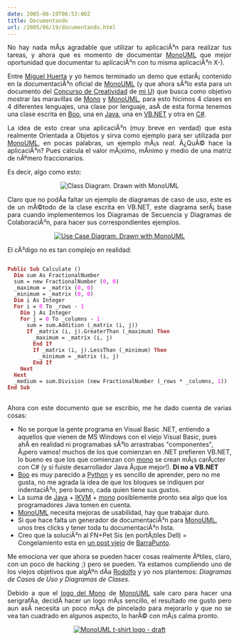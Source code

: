 ```yaml
---
date: 2005-06-19T06:53:00Z
title: Documentando
url: /2005/06/19/documentando.html
---
```


<div style="clear:both;"></div>
<p align="justify">No hay nada mÃ¡s agradable que utilizar tu aplicaciÃ³n para realizar tus tareas, y ahora que es momento de documentar <a href="http://www.monouml.org">MonoUML</a> que mejor oportunidad que documentar tu aplicaciÃ³n con tu misma aplicaciÃ³n X-).</p>
<p align="justify">Entre <a href="http://hgmiguel.blogspot.com/">Miguel Huerta</a> y yo hemos terminado un demo que estarÃ¡ contenido en la documentaciÃ³n oficial de <a href="http://www.monouml.org">MonoUML</a> (y que ahora sÃ³lo esta para un documento del <a href="http://www.itver.edu.mx/eventos/academicos/creatividad/" title="Porqueria de Webmasters, no actualizan la informaci&oacute;n del Concurso">Concurso de Creatividad</a> de <a href="http://www.itver.edu.mx">mi U</a>) que busca como objetivo mostrar las maravillas de <a href="http://www.mono-project.com">Mono</a> y <a href="http://www.monouml.org">MonoUML</a>, para esto hicimos 4 clases en 4 diferentes lenguajes, una clase por lenguaje, asÃ­ de esta forma tenemos una clase escrita en <a href="http://boo.codehaus.org/">Boo</a>, una en <a href="http://www.ikvm.net">Java</a>, una en <a href="http://monobrasil.softwarelivre.org/wiki/MonoBASIC">VB.NET</a> y otra en <a href="http://www.ecma-international.org/publications/standards/Ecma-334.htm">C#</a>.</p>
<p align="justify">
La idea de esto crear una aplicaciÃ³n (muy breve en verdad) que esta realmente Orientada a Objetos y sirva como ejemplo para ser utilizada por <a href="http://www.monouml.org">MonoUML</a>, en pocas palabras, un ejemplo mÃ¡s <span style="font-style:italic;">real</span>. Â¿QuÃ© hace la aplicaciÃ³n? Pues calcula el valor mÃ¡ximo, mÃ­nimo y medio de una matriz de nÃºmero fraccionarios.</p>
<p align="justify">Es decir, algo como esto:</p>
<p align="center"><img src="http://photos16.flickr.com/20218276_7a4f969084_o.png" title="Class Diagram. Drawn with MonoUML"/></p>
<p align="justify">Claro que no podÃ­a faltar un ejemplo de diagramas de caso de uso, este es de un mÃ©todo de la clase escrita en VB.NET, este diagrama serÃ¡ base para cuando implementemos los Diagramas de Secuencia y Diagramas de ColaboraciÃ³n, para hacer sus correspondientes ejemplos.</p>
<p align="center"><a href="http://photos15.flickr.com/20225388_b561c8f3b5_o.png"><img src="http://photos15.flickr.com/20225388_b561c8f3b5.jpg" title="Use Case Diagram. Drawn with MonoUML" border="0"/></a></p>
<p align="justify">El cÃ³digo no es tan complejo en realidad:</p>
<pre>
<code>
<font color="#a52a2a"><b>Public Sub</b></font> Calculate ()
  <font color="#a52a2a"><b>Dim</b></font> sum As FractionalNumber
  sum = new FractionalNumber (<font color="#ff00ff">0</font>, <font color="#ff00ff">0</font>)
  _maximum = _matrix (<font color="#ff00ff">0</font>, <font color="#ff00ff">0</font>)
  _minimum = _matrix (<font color="#ff00ff">0</font>, <font color="#ff00ff">0</font>)
  <font color="#a52a2a"><b>Dim</b></font> i As Integer
  <font color="#a52a2a"><b>For</b></font> i = <font color="#ff00ff">0</font> To _rows - <font color="#ff00ff">1</font>
    <font color="#a52a2a"><b>Dim</b></font> j As Integer
    <font color="#a52a2a"><b>For</b></font> j = <font color="#ff00ff">0</font> To _columns - <font color="#ff00ff">1</font>
      sum = sum.Addition (_matrix (i, j))
      <font color="#a52a2a"><b>If</b></font> _matrix (i, j).GreaterThan (_maximum) <font color="#a52a2a"><b>Then</b></font>
        _maximum = _matrix (i, j)
        <font color="#a52a2a"><b>End</b></font> <font color="#a52a2a"><b>If</b></font>
        <font color="#a52a2a"><b>If</b></font> _matrix (i, j).LessThan (_minimum) <font color="#a52a2a"><b>Then</b></font>
          _minimum = _matrix (i, j)
        <font color="#a52a2a"><b>End</b></font> <font color="#a52a2a"><b>If</b></font>
    <font color="#a52a2a"><b>Next</b></font>
  <font color="#a52a2a"><b>Next</b></font>
  _medium = sum.Division (new FractionalNumber (_rows * _columns, <font color="#ff00ff">1</font>))
<font color="#a52a2a"><b>End</b></font> <font color="#a52a2a"><b>Sub</b></font>
</code>
</pre>
<p align="justify">Ahora con este documento que se escribio, me he dado cuenta de varias cosas:</p>
<ul>
<li>No se porque la gente programa en Visual Basic .NET, entiendo a aquellos que vienen de MS Windows con el viejo Visual Basic, pues ahÃ­ en realidad ni programabas sÃ³lo arrastrabas "componentes", Â¡pero vamos! muchos de los que comienzan en .NET prefieren VB.NET, lo bueno es que los que comienzan con <a href="http://www.mono-project.com">mono</a> se crean mÃ¡s carÃ¡cter con C# (y si fuiste desarrollador Java Â¡que mejor!). <span style="font-weight:bold;">Di no a VB.NET</span>
</li>
<li><a href="http://boo.codehaus.org/">Boo</a> es muy parecido a <a href="http://www.python.org/">Python</a> y es sencillo de aprender, pero no me gusta, no me agrada la idea de que los bloques se indiquen por indentaciÃ³n, pero bueno, cada quien tiene sus gustos.
</li>
<li>La suma de <a href="http://java.sun.com">Java</a> + <a href="http://www.ikvm.net">IKVM</a> + <a href="http://www.mono-project.com">mono</a> posiblemente pronto sea algo que los programadores Java tomen en cuenta.
</li>
<li><a href="http://www.monouml.org">MonoUML</a> necesita mejoras de usabilidad, hay que trabajar duro.
</li>
<li>Si que hace falta un generador de documentaciÃ³n para <a href="http://www.monouml.org">MonoUML</a>, unos tres clicks y tener toda tu documentaciÃ³n lista.
</li>
<li>Creo que la soluciÃ³n al FN+Pet Sis (en portÃ¡tiles Dell) = Congelamiento esta en <a href="http://barrapunto.com/article.pl?sid=04/06/06/1515248">un post viejo</a> de <a href="http://www.barrapunto.com">BarraPunto</a>.
</li>
</ul>
<p align="justify">Me emociona ver que ahora se pueden hacer cosas realmente Ãºtiles, claro, con un poco de hacking ;) pero se pueden. Ya estamos cumpliendo uno de los viejos objetivos que algÃºn dÃ­a <a href="http://rodolfocampero.blogspot.com">Rodolfo</a> y yo nos plantemos: <span style="font-style:italic;">Diagramas de Casos de Uso y Diagramas de Clases</span>.</p>
<p align="justify">Debido a que el <a href="http://www.monouml.org/images/monouml.png">logo del Mono</a> de <a href="http://www.monouml.org">MonoUML</a> sale caro para hacer una serigrafÃ­a, decidÃ­ hacer un logo mÃ¡s sencillo, el resultado me gusto pero aun asÃ­ necesita un poco mÃ¡s de pincelado para mejorarlo y que no se vea tan cuadrado en algunos aspecto, lo harÃ© con mÃ¡s calma pronto.</p>
<p align="center"><a href="http://photos17.flickr.com/20222521_303c83c240_o.png"><img src="http://photos17.flickr.com/20222521_303c83c240_m.jpg" title="MonoUML t-shirt logo - draft" border="0"/></a></p>
<div style="clear:both; padding-bottom: 0.25em;"></div>

